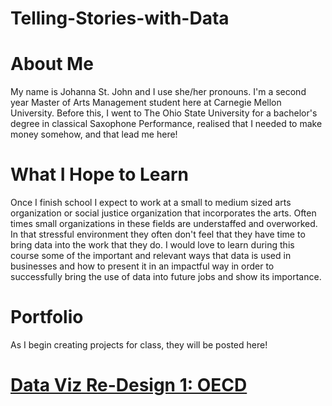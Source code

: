# Telling-Stories-with-Data

# About Me
My name is Johanna St. John and I use she/her pronouns. I'm a second year Master of Arts Management student here at Carnegie Mellon University. Before this, I went to The Ohio State University for a bachelor's degree in classical Saxophone Performance, realised that I needed to make money somehow, and that lead me here!

# What I Hope to Learn
Once I finish school I expect to work at a small to medium sized arts organization or social justice organization that incorporates the arts. Often times small organizations in these fields are understaffed and overworked. In that stressful environment they often don't feel that they have time to bring data into the work that they do. I would love to learn during this course some of the important and relevant ways that data is used in businesses and how to present it in an impactful way in order to successfully bring the use of data into future jobs and show its importance. 

# Portfolio
As I begin creating projects for class, they will be posted here!

# [Data Viz Re-Design 1: OECD](/dataviz2.md)
